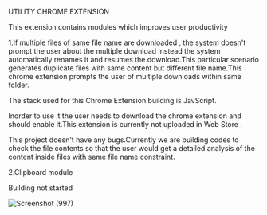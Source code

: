 
UTILITY CHROME EXTENSION

This extension contains modules which improves user productivity

1.If multiple files of same file name are downloaded , the system doesn't prompt the user about the multiple download instead
the system automatically renames it and resumes the download.This particular scenario generates 
duplicate files with same content but different file name.This chrome extension prompts the user of multiple downloads within same folder.

The stack used for this Chrome Extension building is JavScript.

Inorder to use it the user needs to download the chrome extension and should enable it.This extension is currently not uploaded in Web Store .

This project doesn't have any bugs.Currently we are building codes to check the file contents so that the user would get a detailed
analysis of the content inside files with same file name constraint.

2.Clipboard module

Building not started


![Screenshot (997)](https://user-images.githubusercontent.com/100426445/208284576-6d1aa487-7c07-41f3-9c44-eea804370b21.png)


